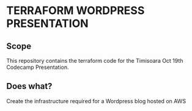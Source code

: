 # TERRAFORM WORDPRESS PRESENTATION

## Scope
This repository contains the terraform code for the Timisoara Oct 19th Codecamp Presentation. 

## Does what?
Create the infrastructure required for a Wordpress blog hosted on AWS
